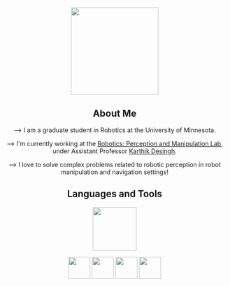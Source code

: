 <h1 align="center"> <img src="https://github.com/NirshalNiru/NirshalNiru/blob/086c421536d1b0e77569560e921c72eeac3533d3/hi.png" width = "200px">
<br>
</h1>

<h2 align="center"> 
About Me
</h2>

<p align="center"> --> I am a graduate student in Robotics at the University of Minnesota. </p>

<p align="center"> --> I'm currently working at the <a href="https://rpm-lab.github.io/">Robotics: Perception and Manipulation Lab</a>, under Assistant Professor <a href="https://karthikdesingh.com/">Karthik Desingh</a>.</p>

<p align="center"> --> I love to solve complex problems related to robotic perception in robot manipulation and navigation settings!</p>


<h2 align="center"> 
Languages and Tools</h2>

<p align="center"> <img src="https://github.com/NirshalNiru/NirshalNiru/blob/f9721db48f6e919960d5fdd1bd9ca7bf3f087cc5/lotus%20pose.png" width = "100px"> </p>

<p align="center">
  <img src="https://github.com/NirshalNiru/NirshalNiru/blob/aba1f421f00cb0f2f9eea737fdaab4fcd6bb2c16/python.png" width = "50px"> 
  <img src="https://github.com/NirshalNiru/NirshalNiru/blob/aba1f421f00cb0f2f9eea737fdaab4fcd6bb2c16/cpp.png" width = "50px"> 
  <img src="https://github.com/NirshalNiru/NirshalNiru/blob/aba1f421f00cb0f2f9eea737fdaab4fcd6bb2c16/vs%20code.png" width = "50px"> 
  <img src="https://github.com/NirshalNiru/NirshalNiru/blob/aba1f421f00cb0f2f9eea737fdaab4fcd6bb2c16/Open%20CV.png" width = "50px"> 
</p>






